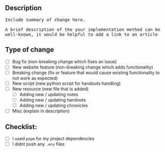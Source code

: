 ## Description

<pre>
Include summary of change here.

A brief description of the your implementation method can be helpful too. If the implemented method/algorithm is not so
well-known, it would be helpful to add a link to an article explaining it with more details.
</pre>

## Type of change

- [ ] Bug fix (non-breaking change which fixes an issue)
- [ ] New website feature (non-breaking change which adds functionality)
- [ ] Breaking change (fix or feature that would cause existing functionality to not work as expected)
- [ ] New script (new python script for handouts handling)
- [ ] New resource (new file that is added)
  - [ ] Adding new / updating notes
  - [ ] Adding new / updating handouts
  - [ ] Adding new / updating chronicles
- [ ] Misc (explain in description)

## Checklist:

- [ ] I used `pnpm` for my project dependencies
- [ ] I didnt push any `.env` files
